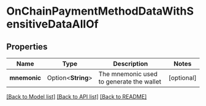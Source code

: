 # OnChainPaymentMethodDataWithSensitiveDataAllOf

## Properties

Name | Type | Description | Notes
------------ | ------------- | ------------- | -------------
**mnemonic** | Option<**String**> | The mnemonic used to generate the wallet | [optional]

[[Back to Model list]](../README.md#documentation-for-models) [[Back to API list]](../README.md#documentation-for-api-endpoints) [[Back to README]](../README.md)


